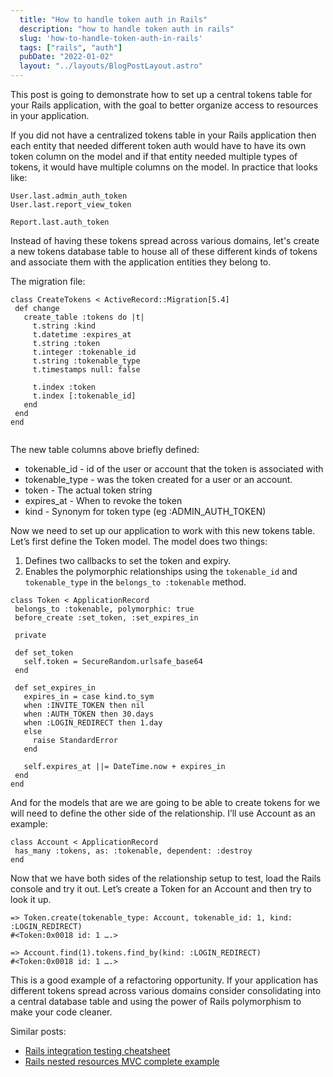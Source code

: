 ```yaml
---
  title: "How to handle token auth in Rails"
  description: "how to handle token auth in rails"
  slug: 'how-to-handle-token-auth-in-rails'
  tags: ["rails", "auth"]
  pubDate: "2022-01-02"
  layout: "../layouts/BlogPostLayout.astro"
---
```


This post is going to demonstrate how to set up a central tokens table for your Rails application, with the goal to better organize access to resources in your application.

If you did not have a centralized tokens table in your Rails application then each entity that needed different token auth would have to have its own token column on the model and if that entity needed multiple types of tokens, it would have multiple columns on the model. In practice that looks like:

```
User.last.admin_auth_token
User.last.report_view_token
```

```
Report.last.auth_token
```

Instead of having these tokens spread across various domains, let's create a new tokens database table to house all of these different kinds of tokens and associate them with the application entities they belong to.

The migration file:
```
class CreateTokens < ActiveRecord::Migration[5.4]
 def change
   create_table :tokens do |t|
     t.string :kind
     t.datetime :expires_at
     t.string :token
     t.integer :tokenable_id
     t.string :tokenable_type
     t.timestamps null: false
 
     t.index :token
     t.index [:tokenable_id]
   end
 end
end
 

```

The new table columns above briefly defined:

- tokenable_id - id of the user or account that the token is associated with
- tokenable_type - was the token created for a user or an account. 
- token - The actual token string
- expires_at - When to revoke the token
- kind - Synonym for token type (eg :ADMIN_AUTH_TOKEN)

Now we need to set up our application to work with this new tokens table. Let’s first define the Token model. The model does two things: 
1) Defines two callbacks to set the token and expiry.
2) Enables the polymorphic relationships using the `tokenable_id` and `tokenable_type` in the `belongs_to :tokenable` method.

```
class Token < ApplicationRecord
 belongs_to :tokenable, polymorphic: true
 before_create :set_token, :set_expires_in
 
 private
 
 def set_token
   self.token = SecureRandom.urlsafe_base64
 end
 
 def set_expires_in
   expires_in = case kind.to_sym
   when :INVITE_TOKEN then nil
   when :AUTH_TOKEN then 30.days
   when :LOGIN_REDIRECT then 1.day
   else
     raise StandardError
   end
 
   self.expires_at ||= DateTime.now + expires_in
 end
end

```


And for the models that are we are going to be able to create tokens for we will need to define the other side of the relationship. I’ll use Account as an example:

```
class Account < ApplicationRecord
 has_many :tokens, as: :tokenable, dependent: :destroy
end
```

Now that we have both sides of the relationship setup to test, load the Rails console and try it out. Let’s create a Token for an Account and then try to look it up.

```
=> Token.create(tokenable_type: Account, tokenable_id: 1, kind: :LOGIN_REDIRECT)
#<Token:0x0018 id: 1 ….>
```

```
=> Account.find(1).tokens.find_by(kind: :LOGIN_REDIRECT)
#<Token:0x0018 id: 1 ….>
```

This is a good example of a refactoring opportunity. If your application has different tokens spread across various domains consider consolidating into a central database table and using the power of Rails polymorphism to make your code cleaner.


Similar posts:
- [Rails integration testing cheatsheet](https://tinytechtuts.com/2022-rails-integration-testing-cheatsheet)
 - [Rails nested resources MVC complete example](https://tinytechtuts.com/2021-rails-nested-resources-mvc-complete-example)
 